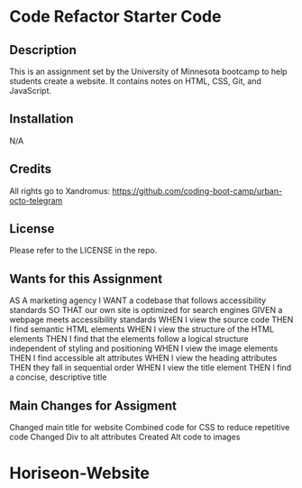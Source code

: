 # Code Refactor Starter Code

## Description

This is an assignment set by the University of Minnesota bootcamp to help students create a website. It contains notes on HTML, CSS, Git, and JavaScript.

## Installation

N/A

## Credits

All rights go to Xandromus: https://github.com/coding-boot-camp/urban-octo-telegram

## License

Please refer to the LICENSE in the repo.

## Wants for this Assignment

AS A marketing agency
I WANT a codebase that follows accessibility standards
SO THAT our own site is optimized for search engines
GIVEN a webpage meets accessibility standards
WHEN I view the source code
THEN I find semantic HTML elements
WHEN I view the structure of the HTML elements
THEN I find that the elements follow a logical structure independent of styling and positioning
WHEN I view the image elements
THEN I find accessible alt attributes
WHEN I view the heading attributes
THEN they fall in sequential order
WHEN I view the title element
THEN I find a concise, descriptive title

## Main Changes for Assigment

Changed main title for website
Combined code for CSS to reduce repetitive code
Changed Div to alt attributes
Created Alt code to images
# Horiseon-Website
